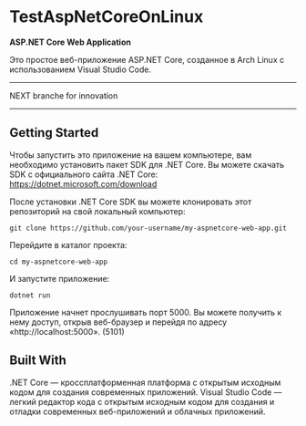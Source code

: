# TestAspNetCoreOnLinux

**ASP.NET Core Web Application**

Это простое веб-приложение ASP.NET Core, созданное в Arch Linux с использованием Visual Studio Code.

---

NEXT branche for innovation

---

## Getting Started
Чтобы запустить это приложение на вашем компьютере, вам необходимо установить пакет SDK для .NET Core. Вы можете скачать SDK с официального сайта .NET Core: https://dotnet.microsoft.com/download

После установки .NET Core SDK вы можете клонировать этот репозиторий на свой локальный компьютер:

```git clone https://github.com/your-username/my-aspnetcore-web-app.git```

Перейдите в каталог проекта:

```cd my-aspnetcore-web-app```

И запустите приложение:


```dotnet run```

Приложение начнет прослушивать порт 5000. Вы можете получить к нему доступ, открыв веб-браузер и перейдя по адресу «http://localhost:5000». (5101)

## Built With
.NET Core — кроссплатформенная платформа с открытым исходным кодом для создания современных приложений.
Visual Studio Code — легкий редактор кода с открытым исходным кодом для создания и отладки современных веб-приложений и облачных приложений.
